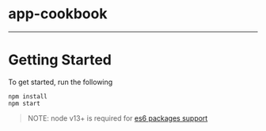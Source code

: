 # app-cookbook
___

# Getting Started
To get started, run the following

```shell
npm install
npm start
```
> NOTE: node v13+ is required for [es6 packages support](https://nodejs.org/docs/latest-v13.x/api/esm.html#esm_enabling)
>
